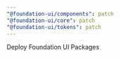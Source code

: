 ```yaml
---
"@foundation-ui/components": patch
"@foundation-ui/core": patch
"@foundation-ui/tokens": patch
---
```


Deploy Foundation UI Packages
